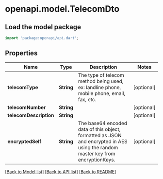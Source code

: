 # openapi.model.TelecomDto

## Load the model package
```dart
import 'package:openapi/api.dart';
```

## Properties
Name | Type | Description | Notes
------------ | ------------- | ------------- | -------------
**telecomType** | **String** | The type of telecom method being used, ex: landline phone, mobile phone, email, fax, etc. | [optional] 
**telecomNumber** | **String** |  | [optional] 
**telecomDescription** | **String** |  | [optional] 
**encryptedSelf** | **String** | The base64 encoded data of this object, formatted as JSON and encrypted in AES using the random master key from encryptionKeys. | [optional] 

[[Back to Model list]](../README.md#documentation-for-models) [[Back to API list]](../README.md#documentation-for-api-endpoints) [[Back to README]](../README.md)


